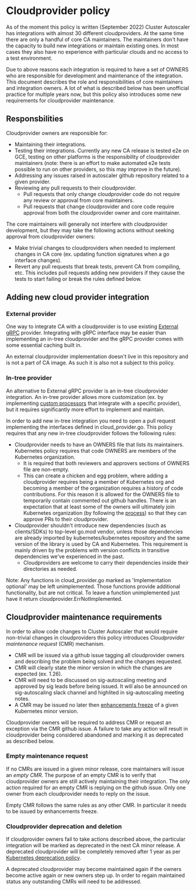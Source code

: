 # Cloudprovider policy

As of the moment this policy is written (September 2022) Cluster Autoscaler has
integrations with almost 30 different cloudproviders. At the same time there
are only a handful of core CA maintainers. The maintainers don't have the
capacity to build new integrations or maintain existing ones. In most cases they
also have no experience with particular clouds and no access to a test
environment.

Due to above reasons each integration is required to have a set of OWNERS who
are responsible for development and maintenance of the integration. This
document describes the role and responsibilities of core maintainers and
integration owners. A lot of what is described below has been unofficial
practice for multiple years now, but this policy also introduces some new
requirements for cloudprovider maintenance.

## Responsbilities

Cloudprovider owners are responsible for:

  * Maintaining their integrations.
  * Testing their integrations. Currently any new CA release is tested e2e on
    GCE, testing on other platforms is the responsibility of cloudprovider
    maintainers (note: there is an effort to make automated e2e tests possible
    to run on other providers, so this may improve in the future).
  * Addressing any issues raised in autoscaler github repository related to a
    given provider.
  * Reviewing any pull requests to their cloudprovider.
    * Pull requests that only change cloudprovider code do not require any
      review or approval from core maintainers.
    * Pull requests that change cloudprovider and core code require approval
      from both the cloudprovider owner and core maintainer.

The core maintainers will generally not interfere with cloudprovider
development, but they may take the following actions without seeking approval
from cloudprovider owners:

  * Make trivial changes to cloudproviders when needed to implement changes in
    CA core (ex. updating function signatures when a go interface
    changes).
  * Revert any pull requests that break tests, prevent CA from compiling, etc.
    This includes pull requests adding new providers if they cause the tests to
    start failing or break the rules defined below.

## Adding new cloud provider integration

### External provider

One way to integrate CA with a cloudprovider is to use existing
[External
gRPC](https://github.com/kubernetes/autoscaler/tree/master/cluster-autoscaler/cloudprovider/externalgrpc)
provider. Integrating with gRPC interface may be easier than implementing an
in-tree cloudprovider and the gRPC provider comes with some essential caching
built in.

An external cloudprovider implementation doesn't live in this repository and is
not a part of CA image. As such it is also not a subject to this policy.

### In-tree provider

An alternative to External gRPC provider is an in-tree cloudprovider
integration. An in-tree provider allows more customization (ex. by implementing
[custom processors](https://github.com/kubernetes/autoscaler/tree/master/cluster-autoscaler/processors)
that integrate with a specific provider), but it requires significantly more effort to
implement and maintain.

In order to add new in-tree integration you need to open a pull request implementing
the interfaces defined in cloud\_provider.go. This policy requires that any new
in-tree cloudprovider follows the following rules:

  * Cloudprovider needs to have an OWNERS file that lists its maintainers.
    Kubernetes policy requires that code OWNERS are members of the Kubernetes
    organization.
    * It is required that both reviewers and approvers sections of OWNERS file
      are non-empty.
    * This can create a chicken and egg problem, where adding a cloudprovider
    requires being a member of Kubernetes org and becoming a member of the
    organization requires a history of code contributions. For this reason it
    is allowed for the OWNERS file to temporarily contain
    commented out github handles. There is an expectation that at least some of
    the owners will ultimately join Kubernetes organization (by following the
    [process](https://github.com/kubernetes/community/blob/master/community-membership.md))
    so that they can approve PRs to their cloudprovider.
  * Cloudprovider shouldn't introduce new dependencies (such as clients/SDKs)
    to top-level go.mod vendor, unless those dependencies are already imported
    by kubernetes/kubernetes repository and the same version of the library is
    used by CA and Kubernetes. This requirement is mainly driven by
    the problems with version conflicts in transitive dependencies we've
    experienced in the past.
    * Cloudproviders are welcome to carry their dependencies inside their
      directories as needed.

Note: Any functions in cloud\_provider.go marked as 'Implementation optional'
may be left unimplemented. Those functions provide additional functionality, but
are not critical. To leave a function unimplemented just have it return
cloudprovider.ErrNotImplemented.

## Cloudprovider maintenance requirements

In order to allow code changes to Cluster Autoscaler that would require
non-trivial changes in cloudproviders this policy introduces _Cloudprovider
maintenance request_ (CMR) mechanism.

 * CMR will be issued via a github issue tagging all
   cloudprovider owners and describing the problem being solved and the changes
   requested.
 * CMR will clearly state the minor version in which the changes are expected
   (ex. 1.26).
 * CMR will need to be discussed on sig-autoscaling meeting and approved by
   sig leads before being issued. It will also be announced on sig-autoscaling
   slack channel and highlited in sig-autoscaling meeting notes.
 * A CMR may be issued no later then [enhancements
   freeze](https://github.com/kubernetes/sig-release/blob/master/releases/release_phases.md#enhancements-freeze)
   of a given Kubernetes minor version.

Cloudprovider owners will be required to address CMR or request an exception via
the CMR github issue. A failure to take any action will result in cloudprovider
being considered abandoned and marking it as deprecated as described below.

### Empty maintenance request

If no CMRs are issued in a given minor release, core maintainers will issue an
_empty CMR_. The purpose of an empty CMR is to verify that cloudprovider owners
are still actively maintaining their integration. The only action required for
an empty CMR is replying on the github issue. Only one owner from each
cloudprovider needs to reply on the issue.

Empty CMR follows the same rules as any other CMR. In particular it needs to be
issued by enhancements freeze.

### Cloudprovider deprecation and deletion

If cloudprovider owners fail to take actions described above, the particular
integration will be marked as deprecated in the next CA minor release. A
deprecated cloudprovider will be completely removed after 1 year as per
[Kubernetes deprecation
policy](https://kubernetes.io/docs/reference/using-api/deprecation-policy/#deprecating-a-feature-or-behavior).

A deprecated cloudprovider may become maintained again if the owners become
active again or new owners step up. In order to regain maintained status any
outstanding CMRs will need to be addressed.
